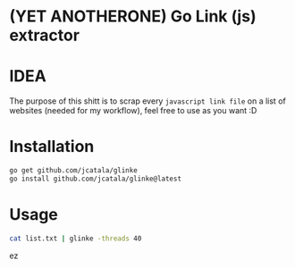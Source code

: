 # (YET ANOTHERONE) Go Link (js) extractor


# IDEA

The purpose of this shitt is to scrap every `javascript link file` on a list of websites (needed for my workflow),
feel free to use as you want :D 

# Installation

```bash
go get github.com/jcatala/glinke
go install github.com/jcatala/glinke@latest
```

# Usage

```bash
cat list.txt | glinke -threads 40
```

ez 
